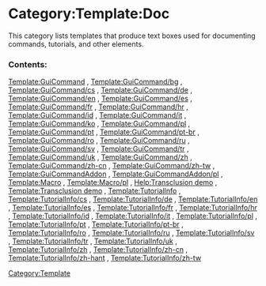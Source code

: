 # Category:Template:Doc
This category lists templates that produce text boxes used for documenting commands, tutorials, and other elements.

### Contents:

[Template:GuiCommand](Template:GuiCommand.md) , [Template:GuiCommand/bg](Template:GuiCommand/bg.md) , [Template:GuiCommand/cs](Template:GuiCommand/cs.md) , [Template:GuiCommand/de](Template:GuiCommand/de.md) , [Template:GuiCommand/en](Template:GuiCommand/en.md) , [Template:GuiCommand/es](Template:GuiCommand/es.md) , [Template:GuiCommand/fr](Template:GuiCommand/fr.md) , [Template:GuiCommand/hr](Template:GuiCommand/hr.md) , [Template:GuiCommand/id](Template:GuiCommand/id.md) , [Template:GuiCommand/it](Template:GuiCommand/it.md) , [Template:GuiCommand/ko](Template:GuiCommand/ko.md) , [Template:GuiCommand/pl](Template:GuiCommand/pl.md) , [Template:GuiCommand/pt](Template:GuiCommand/pt.md) , [Template:GuiCommand/pt-br](Template:GuiCommand/pt-br.md) , [Template:GuiCommand/ro](Template:GuiCommand/ro.md) , [Template:GuiCommand/ru](Template:GuiCommand/ru.md) , [Template:GuiCommand/sv](Template:GuiCommand/sv.md) , [Template:GuiCommand/tr](Template:GuiCommand/tr.md) , [Template:GuiCommand/uk](Template:GuiCommand/uk.md) , [Template:GuiCommand/zh](Template:GuiCommand/zh.md) , [Template:GuiCommand/zh-cn](Template:GuiCommand/zh-cn.md) , [Template:GuiCommand/zh-tw](Template:GuiCommand/zh-tw.md) , [Template:GuiCommandAddon](Template:GuiCommandAddon.md) , [Template:GuiCommandAddon/pl](Template:GuiCommandAddon/pl.md) , [Template:Macro](Template:Macro.md) , [Template:Macro/pl](Template:Macro/pl.md) , [Help:Transclusion demo](Help:Transclusion_demo.md) , [Template:Transclusion demo](Template:Transclusion_demo.md) , [Template:TutorialInfo](Template:TutorialInfo.md) , [Template:TutorialInfo/cs](Template:TutorialInfo/cs.md) , [Template:TutorialInfo/de](Template:TutorialInfo/de.md) , [Template:TutorialInfo/en](Template:TutorialInfo/en.md) , [Template:TutorialInfo/es](Template:TutorialInfo/es.md) , [Template:TutorialInfo/fr](Template:TutorialInfo/fr.md) , [Template:TutorialInfo/hr](Template:TutorialInfo/hr.md) , [Template:TutorialInfo/id](Template:TutorialInfo/id.md) , [Template:TutorialInfo/it](Template:TutorialInfo/it.md) , [Template:TutorialInfo/pl](Template:TutorialInfo/pl.md) , [Template:TutorialInfo/pt](Template:TutorialInfo/pt.md) , [Template:TutorialInfo/pt-br](Template:TutorialInfo/pt-br.md) , [Template:TutorialInfo/ro](Template:TutorialInfo/ro.md) , [Template:TutorialInfo/ru](Template:TutorialInfo/ru.md) , [Template:TutorialInfo/sv](Template:TutorialInfo/sv.md) , [Template:TutorialInfo/tr](Template:TutorialInfo/tr.md) , [Template:TutorialInfo/uk](Template:TutorialInfo/uk.md) , [Template:TutorialInfo/zh](Template:TutorialInfo/zh.md) , [Template:TutorialInfo/zh-cn](Template:TutorialInfo/zh-cn.md) , [Template:TutorialInfo/zh-hant](Template:TutorialInfo/zh-hant.md) , [Template:TutorialInfo/zh-tw](Template:TutorialInfo/zh-tw.md)

[Category:Template](Category:Template.md)
